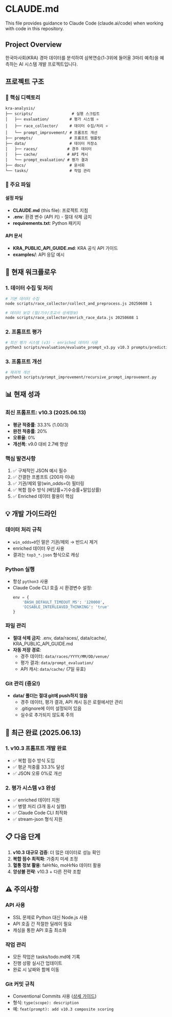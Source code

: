 # CLAUDE.md

This file provides guidance to Claude Code (claude.ai/code) when working with code in this repository.

## Project Overview

한국마사회(KRA) 경마 데이터를 분석하여 삼복연승(1-3위에 들어올 3마리 예측)을 예측하는 AI 시스템 개발 프로젝트입니다.

## 프로젝트 구조

### 📁 핵심 디렉토리

```
kra-analysis/
├── scripts/                 # 실행 스크립트
│   ├── evaluation/         # 평가 시스템 ⭐
│   ├── race_collector/     # 데이터 수집/처리 ⭐
│   └── prompt_improvement/ # 프롬프트 개선
├── prompts/                # 프롬프트 템플릿
├── data/                   # 데이터 저장소
│   ├── races/             # 경주 데이터
│   ├── cache/             # API 캐시
│   └── prompt_evaluation/ # 평가 결과
├── docs/                   # 문서화
└── tasks/                  # 작업 관리
```

### 🔧 주요 파일

#### 설정 파일
- **CLAUDE.md** (this file): 프로젝트 지침
- **.env**: 환경 변수 (API 키) - 절대 삭제 금지
- **requirements.txt**: Python 패키지

#### API 문서
- **KRA_PUBLIC_API_GUIDE.md**: KRA 공식 API 가이드
- **examples/**: API 응답 예시

## 🚀 현재 워크플로우

### 1. 데이터 수집 및 처리
```bash
# 기본 데이터 수집
node scripts/race_collector/collect_and_preprocess.js 20250608 1

# 데이터 보강 (말/기수/조교사 상세정보)
node scripts/race_collector/enrich_race_data.js 20250608 1
```

### 2. 프롬프트 평가
```bash
# 최신 평가 시스템 (v3) - enriched 데이터 사용
python3 scripts/evaluation/evaluate_prompt_v3.py v10.3 prompts/prediction-template-v10.3.md 30 3
```

### 3. 프롬프트 개선
```bash
# 재귀적 개선
python3 scripts/prompt_improvement/recursive_prompt_improvement.py
```

## 📊 현재 성과

### 최신 프롬프트: v10.3 (2025.06.13)
- **평균 적중률**: 33.3% (1.00/3)
- **완전 적중률**: 20%
- **오류율**: 0%
- **개선폭**: v9.0 대비 2.7배 향상

### 핵심 발견사항
1. ✅ 구체적인 JSON 예시 필수
2. ✅ 간결한 프롬프트 (200자 이내)
3. ✅ 기권/제외 말(win_odds=0) 필터링
4. ✅ 복합 점수 방식 (배당률+기수승률+말입상률)
5. ✅ Enriched 데이터 활용이 핵심

## 💡 개발 가이드라인

### 데이터 처리 규칙
- `win_odds=0`인 말은 기권/제외 → 반드시 제거
- enriched 데이터 우선 사용
- 결과는 `top3_*.json` 형식으로 캐싱

### Python 실행
- 항상 `python3` 사용
- Claude Code CLI 호출 시 환경변수 설정:
  ```python
  env = {
      'BASH_DEFAULT_TIMEOUT_MS': '120000',
      'DISABLE_INTERLEAVED_THINKING': 'true'
  }
  ```

### 파일 관리
- **절대 삭제 금지**: .env, data/races/, data/cache/, KRA_PUBLIC_API_GUIDE.md
- **자동 저장 경로**:
  - 경주 데이터: `data/races/YYYY/MM/DD/venue/`
  - 평가 결과: `data/prompt_evaluation/`
  - API 캐시: `data/cache/` (7일 유효)

### Git 관리 (중요!)
- **data/ 폴더는 절대 git에 push하지 않음**
  - 경주 데이터, 평가 결과, API 캐시 등은 로컬에서만 관리
  - .gitignore에 이미 설정되어 있음
  - 실수로 추가되지 않도록 주의

## 🎯 최근 완료 (2025.06.13)

### 1. v10.3 프롬프트 개발 완료
- ✅ 복합 점수 방식 도입
- ✅ 평균 적중률 33.3% 달성
- ✅ JSON 오류 0%로 개선

### 2. 평가 시스템 v3 완성
- ✅ enriched 데이터 지원
- ✅ 병렬 처리 (3개 동시 실행)
- ✅ Claude Code CLI 최적화
- ✅ stream-json 형식 지원

## 📋 다음 단계

1. **v10.3 대규모 검증**: 더 많은 데이터로 성능 확인
2. **복합 점수 최적화**: 가중치 미세 조정
3. **혈통 정보 활용**: faHrNo, moHrNo 데이터 활용
4. **앙상블 전략**: v10.3 + 다른 전략 조합

## ⚠️ 주의사항

### API 사용
- SSL 문제로 Python 대신 Node.js 사용
- API 호출 간 적절한 딜레이 필요
- 캐싱을 통한 API 호출 최소화

### 작업 관리
- 모든 작업은 tasks/todo.md에 기록
- 진행 상황 실시간 업데이트
- 완료 시 날짜와 함께 이동

### Git 커밋 규칙
- Conventional Commits 사용 ([상세 가이드](docs/git-commit-convention.md))
- 형식: `type(scope): description`
- 예: `feat(prompt): add v10.3 composite scoring`